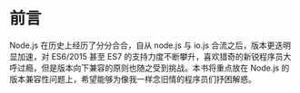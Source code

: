 #	前言

Node.js 在历史上经历了分分合合，自从 node.js 与 io.js 合流之后，版本更迭明显加速，对 ES6/2015 甚至 ES7 的支持力度不断攀升，喜欢猎奇的新锐程序员大呼过瘾，但是版本向下兼容的原则也随之受到挑战。本书将重点放在 Node.js 的版本兼容性问题上，希望能够为像我一样念旧情的程序员们抒困解惑。

